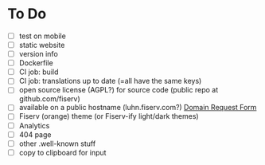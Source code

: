 # To Do

- [ ] test on mobile
- [ ] static website
- [ ] version info
- [ ] Dockerfile
- [ ] CI job: build
- [ ] CI job: translations up to date (=all have the same keys)
- [ ] open source license (AGPL?) for source code (public repo at github.com/fiserv)
- [ ] available on a public hostname (luhn.fiserv.com?)  [Domain Request Form](https://fiservcorp.sharepoint.com/sites/fuel-fiserv-brand/SitePages/Domain-Request-Form.aspx)
- [ ] Fiserv (orange) theme (or Fiserv-ify light/dark themes)
- [ ] Analytics
- [ ] 404 page
- [ ] other .well-known stuff
- [ ] copy to clipboard for input

